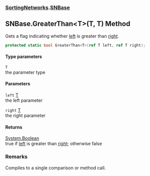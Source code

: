 ### [SortingNetworks](./SortingNetworks.md 'SortingNetworks').[SNBase](./SortingNetworks-SNBase.md 'SortingNetworks.SNBase')
## SNBase.GreaterThan&lt;T&gt;(T, T) Method
Gets a flag indicating whether [left](#SortingNetworks-SNBase-GreaterThan-T-(T_T)-left 'SortingNetworks.SNBase.GreaterThan&lt;T&gt;(T, T).left') is greater than [right](#SortingNetworks-SNBase-GreaterThan-T-(T_T)-right 'SortingNetworks.SNBase.GreaterThan&lt;T&gt;(T, T).right').  
```csharp
protected static bool GreaterThan<T>(ref T left, ref T right);
```
#### Type parameters
<a name='SortingNetworks-SNBase-GreaterThan-T-(T_T)-T'></a>
`T`  
the parameter type  
  
#### Parameters
<a name='SortingNetworks-SNBase-GreaterThan-T-(T_T)-left'></a>
`left` [T](#SortingNetworks-SNBase-GreaterThan-T-(T_T)-T 'SortingNetworks.SNBase.GreaterThan&lt;T&gt;(T, T).T')  
the left parameter  
  
<a name='SortingNetworks-SNBase-GreaterThan-T-(T_T)-right'></a>
`right` [T](#SortingNetworks-SNBase-GreaterThan-T-(T_T)-T 'SortingNetworks.SNBase.GreaterThan&lt;T&gt;(T, T).T')  
the right parameter  
  
#### Returns
[System.Boolean](https://docs.microsoft.com/en-us/dotnet/api/System.Boolean 'System.Boolean')  
true if [left](#SortingNetworks-SNBase-GreaterThan-T-(T_T)-left 'SortingNetworks.SNBase.GreaterThan&lt;T&gt;(T, T).left') is greater than [right](#SortingNetworks-SNBase-GreaterThan-T-(T_T)-right 'SortingNetworks.SNBase.GreaterThan&lt;T&gt;(T, T).right'); otherwise false  
### Remarks
Compiles to a single comparison or method call.  
